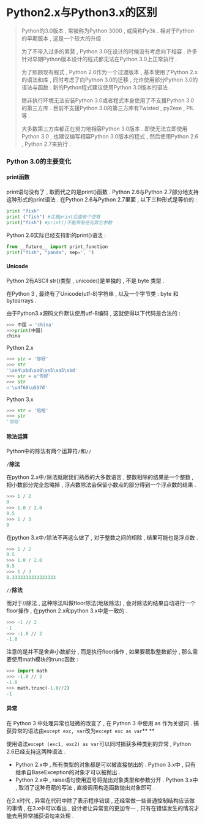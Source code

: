 # Python2.x与Python3.x的区别

> Python的3​​.0版本 , 常被称为Python 3000 , 或简称Py3k . 相对于Python的早期版本 , 这是一个较大的升级 .
>
> 为了不带入过多的累赘 , Python 3.0在设计的时候没有考虑向下相容 . 许多针对早期Python版本设计的程式都无法在Python 3.0上正常执行 .
>
> 为了照顾现有程式 , Python 2.6作为一个过渡版本 , 基本使用了Python 2.x的语法和库 , 同时考虑了向Python 3.0的迁移 , 允许使用部分Python 3.0的语法与函数 . 新的Python程式建议使用Python 3.0版本的语法 .
>
> 除非执行环境无法安装Python 3.0或者程式本身使用了不支援Python 3.0的第三方库 . 目前不支援Python 3.0的第三方库有Twisted , py2exe , PIL等 .
>
> 大多数第三方库都正在努力地相容Python 3.0版本 . 即使无法立即使用Python 3.0 , 也建议编写相容Python 3.0版本的程式 , 然后使用Python 2.6 , Python 2.7来执行 .

### Python 3.0的主要变化

#### print函数

print语句没有了 , 取而代之的是print\(\)函数 . Python 2.6与Python 2.7部分地支持这种形式的print语法 . 在Python 2.6与Python 2.7里面 , 以下三种形式是等价的 :

```py
print "fish"
print ("fish") #注意print后面有个空格
print("fish") #print()不能带有任何其它参数
```

Python 2.6实际已经支持新的print\(\)语法 :

```py
from __future__ import print_function
print("fish", "panda", sep=', ')
```

#### Unicode

Python 2有ASCII str\(\)类型 , unicode\(\)是单独的 , 不是 byte 类型 .

在Python 3 , 最终有了Unicode\(utf-8\)字符串 , 以及一个字节类 : byte 和 bytearrays .

由于Python3.x源码文件默认使用utf-8编码 , 这就使得以下代码是合法的 :

```py
>>> 中国 = 'china' 
>>>print(中国) 
china
```

Python 2.x

```py
>>> str = '你好'
>>> str
'\xe4\xbd\xa0\xe5\xa5\xbd'
>>> str = u'你好'
>>> str
u'\u4f60\u597d'
```

Python 3.x

```py
>>> str = '哈哈'
>>> str
'哈哈'
```

#### 除法运算

Python中的除法有两个运算符`/`和`//`

`/`**除法**

在python 2.x中`/`除法就跟我们熟悉的大多数语言 , 整数相除的结果是一个整数 , 把小数部分完全忽略掉 , 浮点数除法会保留小数点的部分得到一个浮点数的结果 .

```py
>>> 1 / 2
0
>>> 1.0 / 2.0
0.5
>>> 1 / 3
0
```

在python 3.x中`/`除法不再这么做了 , 对于整数之间的相除 , 结果可能也是浮点数 .

```py
>>> 1 / 2
0.5
>>> 1.0 / 2.0
0.5
>>> 1 / 3
0.3333333333333333
```

`//`**除法**

而对于//除法 , 这种除法叫做floor除法\(地板除法\) , 会对除法的结果自动进行一个floor操作 , 在python 2.x和python 3.x中是一致的 .

```py
>>> -1 // 2
-1
>>> -1.0 // 2
-1.0
```

注意的是并不是舍弃小数部分 , 而是执行floor操作 , 如果要截取整数部分 , 那么需要使用math模块的trunc函数 :

```py
>>> import math
>>> -1.0 // 2
-1.0
>>> math.trunc(-1.0//2)
-1
```

#### 异常

在 Python 3 中处理异常也轻微的改变了 , 在 Python 3 中使用 as 作为关键词 . 捕获异常的语法由`except exc, var`改为`except exc as var`**  **

使用语法`except (exc1, exc2) as var`可以同时捕获多种类别的异常 , Python 2.6已经支持这两种语法 .

* Python 2.x中 , 所有类型的对象都是可以被直接抛出的 . Python 3.x中 , 只有继承自BaseException的对象才可以被抛出 . 
* Python 2.x中 , raise语句使用逗号将抛出对象类型和参数分开 . Python 3.x中 , 取消了这种奇葩的写法 , 直接调用构造函数抛出对象即可 . 

在2.x时代 , 异常在代码中除了表示程序错误 , 还经常做一些普通控制结构应该做的事情 , 在3.x中可以看出 , 设计者让异常变的更加专一 , 只有在错误发生的情况才能去用异常捕获语句来处理 . 

